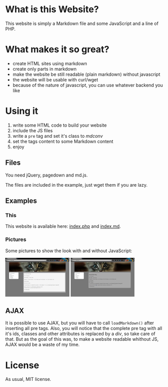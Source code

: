 # What is this Website?

This website is simply a Markdown file and some JavaScript and a line of PHP.

# What makes it so great?

* create HTML sites using markdown
* create only parts in markdown
* make the website be still readable (plain markdown) without javascript
* the website will be usable with curl/wget
* because of the nature of javascript, you can use whatever backend you like

# Using it

1. write some HTML code to build your website
2. include the JS files
3. write a `pre` tag and set it's class to _mdconv_
4. set the tags content to some Markdown content
5. enjoy

## Files

You need jQuery, pagedown and md.js.

The files are included in the example, just wget them if you are lazy.

## Examples

### This

This website is available here: [index.php](index.txt) and [index.md](index.md).

### Pictures

Some pictures to show the look with and without JavaScript:

<a href="images/example1no.png" target="_blank"><img class="img-thumbnail" 
width="40%" alt="Example 1 without JavaScript" src="images/example1no.png"
style="display:inline;"/></a>
<a href="images/example1js.png" target="_blank"><img class="img-thumbnail" 
width="40%" alt="Example 1 with JavaScript" src="images/example1js.png"
style="display:inline;"/></a>

## AJAX

It is possible to use AJAX, but you will have to call `loadMarkdown()` after
inserting all pre tags.
Also, you will notice that the complete pre tag with all it's ids, classes and
other attributes is replaced by a _div_, so take care of that.
But as the goal of this was, to make a website readable whithout JS, AJAX would
be a waste of my time.

# License

As usual, MIT license.

